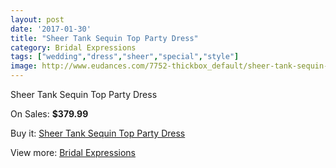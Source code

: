 ```yaml
---
layout: post
date: '2017-01-30'
title: "Sheer Tank Sequin Top Party Dress"
category: Bridal Expressions
tags: ["wedding","dress","sheer","special","style"]
image: http://www.eudances.com/7752-thickbox_default/sheer-tank-sequin-top-party-dress.jpg
---
```

Sheer Tank Sequin Top Party Dress

On Sales: **$379.99**
<a href="https://www.eudances.com/en/bridal-expressions/2740-sheer-tank-sequin-top-party-dress.html"><amp-img layout="responsive" width="600" height="600" src="//www.eudances.com/7752-thickbox_default/sheer-tank-sequin-top-party-dress.jpg" alt="Sheer Tank Sequin Top Party Dress 0" /></a>
<a href="https://www.eudances.com/en/bridal-expressions/2740-sheer-tank-sequin-top-party-dress.html"><amp-img layout="responsive" width="600" height="600" src="//www.eudances.com/7757-thickbox_default/sheer-tank-sequin-top-party-dress.jpg" alt="Sheer Tank Sequin Top Party Dress 1" /></a>
<a href="https://www.eudances.com/en/bridal-expressions/2740-sheer-tank-sequin-top-party-dress.html"><amp-img layout="responsive" width="600" height="600" src="//www.eudances.com/7756-thickbox_default/sheer-tank-sequin-top-party-dress.jpg" alt="Sheer Tank Sequin Top Party Dress 2" /></a>
<a href="https://www.eudances.com/en/bridal-expressions/2740-sheer-tank-sequin-top-party-dress.html"><amp-img layout="responsive" width="600" height="600" src="//www.eudances.com/7755-thickbox_default/sheer-tank-sequin-top-party-dress.jpg" alt="Sheer Tank Sequin Top Party Dress 3" /></a>
<a href="https://www.eudances.com/en/bridal-expressions/2740-sheer-tank-sequin-top-party-dress.html"><amp-img layout="responsive" width="600" height="600" src="//www.eudances.com/7754-thickbox_default/sheer-tank-sequin-top-party-dress.jpg" alt="Sheer Tank Sequin Top Party Dress 4" /></a>
<a href="https://www.eudances.com/en/bridal-expressions/2740-sheer-tank-sequin-top-party-dress.html"><amp-img layout="responsive" width="600" height="600" src="//www.eudances.com/7753-thickbox_default/sheer-tank-sequin-top-party-dress.jpg" alt="Sheer Tank Sequin Top Party Dress 5" /></a>

Buy it: [Sheer Tank Sequin Top Party Dress](https://www.eudances.com/en/bridal-expressions/2740-sheer-tank-sequin-top-party-dress.html "Sheer Tank Sequin Top Party Dress")

View more: [Bridal Expressions](https://www.eudances.com/en/42-bridal-expressions "Bridal Expressions")